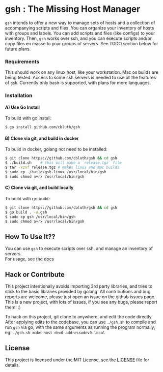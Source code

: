 # gsh : The Missing Host Manager

`gsh` intends to offer a new way to manage sets of hosts and a collection of accompanying scripts and files.
You can organize your inventory of hosts with groups and labels. You can add scripts and files (like configs) to your inventory. Then, `gsh` works over ssh, and you can execute scripts and/or copy files en masse to your groups of servers.
See TODO section below for future plans.

### Requirements

This should work on any linux host, like your workstation. Mac os builds are being tested.
Access to some ssh servers is needed to use all the features of `gsh`. Currently only bash is supported, with plans for more languages.

### Installation

#### A) Use Go Install
To build with go install:
```bash
$ go install github.com/cbluth/gsh
```

#### B) Clone via git, and build in docker

To build in docker, golang not need to be installed:
```bash
$ git clone https://github.com/cbluth/gsh && cd gsh
$ ./build.sh    # this will make a `release.tgz` file
$ tar -xzvf release.tgz # makes linux and mac builds
$ sudo cp ./build/gsh-linux /usr/local/bin/gsh
$ sudo chmod a+rx /usr/local/bin/gsh
```

#### C) Clone via git, and build locally


To build with go build:
```bash
$ git clone https://github.com/cbluth/gsh && cd gsh
$ go build . -o gsh
$ sudo cp gsh /usr/local/bin/gsh
$ sudo chmod a+rx /usr/local/bin/gsh
```

## How To Use It??

You can use `gsh` to execute scripts over ssh, and manage an inventory of servers.<br />
For usage, see [the docs](docs/)

## Hack or Contribute
This project intentionally avoids importing 3rd party libraries, and tries to stick to the basic libraries provided by golang.
All contributions and bug reports are welcome, please just open an issue on the github issues page.
This is a new project, with lots of issues, if you see any bugs, please report them! :)

To hack on this project, git clone to anywhere, and edit the code directly.
After applying edits to the codebase, you can use `./gsh.sh` to compile and run `gsh` via go, with the same arguments as running the program normally; eg: `./gsh.sh make host dev0 address=dev0.local`

## License

This project is licensed under the MIT License, see the [LICENSE](LICENSE) file for details.

